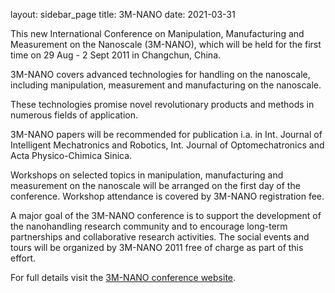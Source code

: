 layout: sidebar_page
title: 3M-NANO
date: 2021-03-31

This new International Conference on Manipulation,
Manufacturing and Measurement on the Nanoscale (3M-NANO), which will be held for the first time on 29 Aug - 2 Sept 2011 in Changchun, China.
<!--break-->
3M-NANO covers advanced technologies for handling on the nanoscale, including manipulation, measurement and manufacturing on the nanoscale.  
  
These technologies promise novel revolutionary products and methods in numerous fields of application.  
  
3M-NANO papers will be recommended for publication i.a. in Int. Journal of Intelligent Mechatronics and Robotics, Int. Journal of Optomechatronics and Acta Physico-Chimica Sinica.  
  
Workshops on selected topics in manipulation, manufacturing and measurement on the nanoscale will be arranged on the first day of the conference. Workshop attendance is covered by 3M-NANO registration fee.   
  
A major goal of the 3M-NANO conference is to support the development of the nanohandling research community and to encourage long-term partnerships and collaborative research activities. The social events and tours will be organized by 3M-NANO 2011 free of charge as part of this effort.  
  
For full details visit the [3M-NANO conference website](http://3m-nano.org).